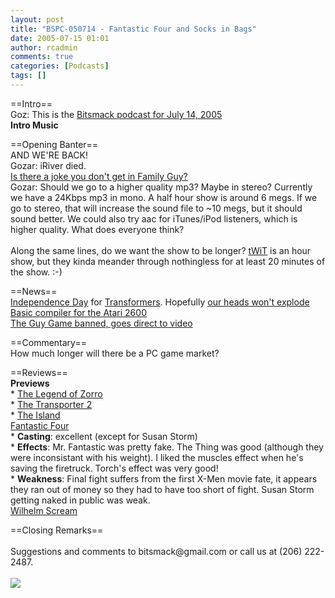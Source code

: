 ```yaml
---
layout: post
title: "BSPC-050714 - Fantastic Four and Socks in Bags"
date: 2005-07-15 01:01
author: rcadmin
comments: true
categories: [Podcasts]
tags: []
---
```

<p>==Intro==<br />
Goz: This is the <a href='/dl/BSPC-050714.mp3'>Bitsmack podcast for July 14, 2005</a><br />
<b>Intro Music</b><br />
<p>==Opening Banter==<br />
AND WE'RE BACK!<br />
Gozar: iRiver died.<br />
<a href='http://www.familyguyfiles.com/episodes/index.php'>Is there a joke you don't get in Family Guy?</a><br />
Gozar: Should we go to a higher quality mp3? Maybe in stereo? Currently we have a 24Kbps mp3 in mono. A half hour show is around 6 megs. If we go to stereo, that will increase the sound file to ~10 megs, but it should sound better. We could also try aac for iTunes/iPod listeners, which is higher quality. What does everyone think?<br />
<br />
Along the same lines, do we want the show to be longer? <a href='http://www.twit.tv'>tWiT</a> is an hour show, but they kinda meander through nothingless for at least 20 minutes of the show. :-)<br />
<p>==News==<br />
<a href='http://www.eonline.com/News/Items/0,1,16938,00.html?tnews'>Independence Day</a> for <a href='http://www.transformerslive.com/'>Transformers</a>. Hopefully <a href='http://www.bitsmack.com/modules.php?op=modload&name=Comics&file=index&action=comic&id=401'> our heads won't explode</a><br />
<a href='http://www.livejournal.com/users/boutell/273044.html'>Basic compiler for the Atari 2600</a><br />
<a href='http://www.gamespot.com/news/2005/07/07/news_6128746.html'>The Guy Game banned, goes direct to video</a><br />
<p>==Commentary==<br />
How much longer will there be a PC game market?<br />
<p>==Reviews==<br />
<b>Previews</b><br />
* <a href='http://www.sonypictures.com/movies/thelegendofzorro/'>The Legend of Zorro</a><br />
* <a href='http://www.transporter2movie.com/'>The Transporter 2</a><br />
* <a href='http://www.theisland-themovie.com/youhavebeenchosen.html'>The Island</a><br />
<a href='http://www.fantasticfourmovie.com/flash_index.html'>Fantastic Four</a><br />
* <b>Casting</b>: excellent (except for Susan Storm)<br />
* <b>Effects</b>: Mr. Fantastic was pretty fake. The Thing was good (although they were inconsistant with his weight). I liked the muscles effect when he's saving the firetruck. Torch's effect was very good!<br />
* <b>Weakness</b>: Final fight suffers from the first X-Men movie fate, it appears they ran out  of money so they had to have too short of fight. Susan Storm getting naked in public was weak.<br />
<a href='http://en.wikipedia.org/wiki/Wilhelm_scream'>Wilhelm Scream</a><br />
<p>==Closing Remarks==<br />
<br />
Suggestions and comments to bitsmack@gmail.com or call us at (206) 222-2487.<Br><br><!--more--><img src='/wp/wp-content/comics/20050715.png' alt'' />
